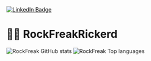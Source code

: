 <div id="badges">
  <a href="https://www.linkedin.com/in/rick-van-dijk-3b02401a0/">
    <img src="https://img.shields.io/badge/LinkedIn-blue?style=for-the-badge&logo=linkedin&logoColor=white" alt="LinkedIn Badge"/>
  </a>
</div>

# 👨‍💻 RockFreakRickerd
![RockFreak GitHub stats](https://github-readme-stats.vercel.app/api?username=RockFreakRickerd&bg_color=30,43cea2,185a9d&title_color=fff&text_color=fff&show_icons=true)
![RockFreak Top languages](https://github-readme-stats.vercel.app/api/top-langs/?username=RockFreakRickerd&bg_color=30,185a9d,43cea2&title_color=fff&text_color=ff&layout=compact&langs_count=8)
